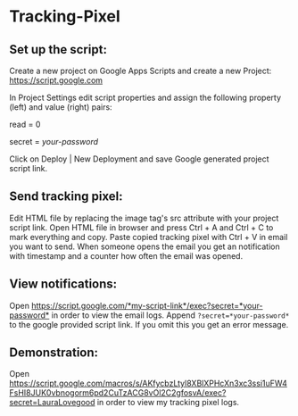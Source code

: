 # Tracking-Pixel

## Set up the script:
Create a new project on Google Apps Scripts and create a new Project:
<https://script.google.com>

In Project Settings edit script properties and assign the following property (left) and value (right) pairs:

read = 0

secret = *your-password*

Click on Deploy | New Deployment and save Google generated project script link.

## Send tracking pixel:
Edit HTML file by replacing the image tag's src attribute with your project script link.
Open HTML file in browser and press Ctrl + A and Ctrl + C to mark everything and copy. Paste copied tracking pixel with Ctrl + V in email you want to send. When someone opens the email you get an notification with timestamp and a counter how often the email was opened.

## View notifications:
Open <https://script.google.com/*my-script-link*/exec?secret=*your-password*> in order to view the email logs.
Append `?secret=*your-password*` to the google provided script link. If you omit this you get an error message.


## Demonstration:
Open <https://script.google.com/macros/s/AKfycbzLtyl8XBlXPHcXn3xc3ssi1uFW4FsHI8JUK0vbnogorm6pd2CuTzACG8vOl2C2gfosvA/exec?secret=LauraLovegood> in order to view my tracking pixel logs.

